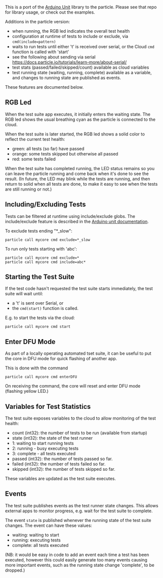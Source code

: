 This is a port of the [Arduino Unit](https://github.com/mmurdoch/arduinounit) library to the particle. 
Please see that repo for library usage, or check out the examples.

Additions in the particle version:

- when running, the RGB led indicates the overall test health
- configuration at runtime of tests to include or exclude, via `cmd(include=pattern)`
- waits to run tests until either 't' is received over serial, or the Cloud `cmd` function is called with 'start'
- see the following about sending via serial https://docs.particle.io/tutorials/learn-more/about-serial/
- test stats (passed/failed/skipped/count) available as cloud variables 
- test running state (waiting, running, complete) available as a variable, 
and changes to running state are published as events.

These features are documented below.

RGB Led
-------

When the test suite app executes, it initially enters the waiting state. 
The RGB led shows the usual breathing cyan as the particle is connected to the cloud.

When the test suite is later started, the RGB led shows a solid color to reflect
the current test health:

 - green: all tests (so far) have passed
 - orange: some tests skipped but otherwise all passed
 - red: some tests failed

When the test suite has completed running, the LED status remains so you can leave the particle
running and come back when it's done to see the result.
(In future, the LED may blink while the tests are running, and then return to solid when all tests are done, 
to make it easy to see when the tests are still running or not.)


Including/Excluding Tests
-------------------------

Tests can be filtered at runtime using include/exclude globs. The include/exclude
feature is described in the [Arduino unit documentation](https://github.com/mmurdoch/arduinounit#selecting-tests).

To exclude tests ending "*_slow":

```
particle call mycore cmd exclude=*_slow
```

To run only tests starting with 'abc':

```
particle call mycore cmd exclude=*
particle call mycore cmd include=abc*
```


Starting the Test Suite
-----------------------
If the test code hasn't requested the test suite starts immediately, the test suite
will wait until:

- a 't' is sent over Serial, or
- the `cmd(start)` function is called.

E.g. to start the tests via the cloud:

 `particle call mycore cmd start`


Enter DFU Mode
--------------
As part of a locally operating automated tset suite, it can be useful to 
put the core in DFU mode for quick flashing of another app.

This is done with the command

 `particle call mycore cmd enterDFU`

On receiving the command, the core will reset and enter DFU mode (flashing yellow LED.)

Variables for Test Statistics
-----------------------------

The test suite exposes variables to the cloud to allow monitoring of the test health:

- count (int32): the number of tests to be run (available from startup)
- state (int32): the state of the test runner
 - 1: waiting to start running tests
 - 2: running - busy executing tests
 - 3: complete - all tests executed
- passed (int32): the number of tests passed so far.
- failed (int32): the number of tests failed so far.
- skipped (int32): the number of tests skipped so far.

These variables are updated as the test suite executes. 

Events
------

The test suite publishes events as the test runner state changes. This allows
external apps to monitor progress, e.g. wait for the test suite to complete.

The event `state` is published whenever the running state of the test suite changes. 
The event can have these values:

- waiting: waiting to start
- running: executing tests
- complete: all tests executed

(NB: it would be easy in code to add an event each time a test has been executed, however
this could easily generate too many events causing more important events, such as the
running state change 'complete', to be dropped.)





